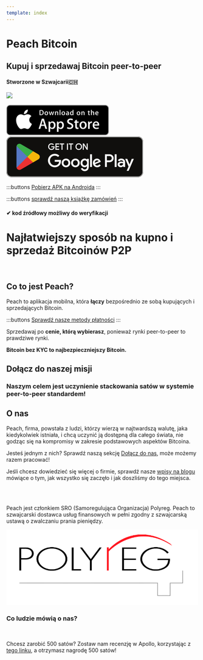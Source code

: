 ```yaml
---
template: index
---
```


<!--[teaser]-->

# Peach Bitcoin

## Kupuj i sprzedawaj Bitcoin <span>peer-to-peer</span>

#### Stworzone w Szwajcarii🇨🇭

<div class="inner-wrap">

![](/img/phones.png)

<div>
  <div class="md:flex items-end">
    <a href="https://testflight.apple.com/join/wfSPFEWG"><img class="h-180px md:h-90px" src="/img/home/download-on-the-app-store.svg" alt="Pobierz z App Store"></a>
    <a class="md:ml-4" href="https://play.google.com/store/apps/details?id=com.peachbitcoin.peach.mainnet"><img class="h-180px md:h-90px" src="/img/home/get-it-on-google-play.svg" alt="Dostępne w Google Play"></a>
  </div>

:::buttons
[Pobierz APK na Androida](/apk/)
:::

:::buttons
[sprawdź naszą książkę zamówień](/pl/kycfree-orderbook)
:::

</div>

</div>

#### ✔ kod źródłowy możliwy do weryfikacji

<!--[top]-->

# Najłatwiejszy sposób na kupno i sprzedaż Bitcoinów P2P

<br>

## Co to jest Peach?

Peach to aplikacja mobilna, która **łączy** bezpośrednio ze sobą kupujących i sprzedających Bitcoin.

:::buttons
[Sprawdź nasze metody płatności](/how-it-works/#available-payment-methods)
:::

Sprzedawaj po **cenie, którą wybierasz**, ponieważ rynki peer-to-peer to prawdziwe rynki.

**Bitcoin bez KYC to najbezpieczniejszy Bitcoin.**

<!--[mission]-->

## Dołącz do naszej misji

### Naszym celem jest uczynienie stackowania satów w systemie peer-to-peer standardem!

<!--[about]-->

## O nas

Peach, firma, powstała z ludzi, którzy wierzą w najtwardszą walutę, jaka kiedykolwiek istniała, i chcą uczynić ją dostępną dla całego świata, nie godząc się na kompromisy w zakresie podstawowych aspektów Bitcoina.

Jesteś jednym z nich? Sprawdź naszą sekcję [Dołącz do nas](/join-us/), może możemy razem pracować!

Jeśli chcesz dowiedzieć się więcej o firmie, sprawdź nasze [wpisy na blogu](/blog/) mówiące o tym, jak wszystko się zaczęło i jak doszliśmy do tego miejsca.

<br><br>

Peach jest członkiem SRO (Samoregulująca Organizacja) Polyreg. Peach to szwajcarski dostawca usług finansowych w pełni zgodny z szwajcarską ustawą o zwalczaniu prania pieniędzy.

<div class="flex justify-center"><div class="w-1/2">

![](/img/home/polyreg.png)

</div></div>

### Co ludzie mówią o nas?

<br>
<div id="ap-widget-container" class="ap-widget-container" prod_code="peach" show ="top" bg_color="#FFFFFF" review_bg_color = "#FFFFFF" text_color = "#000000"></div>

Chcesz zarobić 500 satów? Zostaw nam recenzję w Apollo, korzystając z [tego linku](https://heyapollo.com/invite-review?prod=peach), a otrzymasz nagrodę 500 satów!
